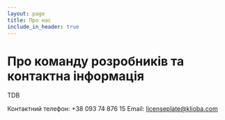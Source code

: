 ```yaml
---
layout: page
title: Про нас
include_in_header: true
---
```


# Про команду розробників та контактна інформація
TDB

Контактний телефон: +38 093 74 876 15
Email: licenseplate@klioba.com
